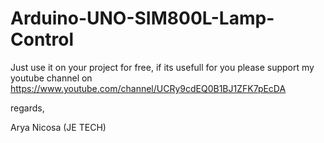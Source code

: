 # Arduino-UNO-SIM800L-Lamp-Control

Just use it on your project for free, if its usefull for you please support
my youtube channel on https://www.youtube.com/channel/UCRy9cdEQ0B1BJ1ZFK7pEcDA

regards,

Arya Nicosa (JE TECH)
